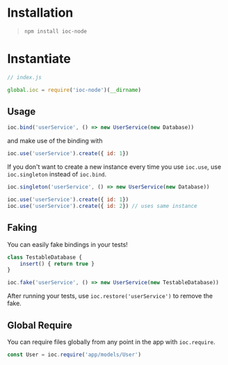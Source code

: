 # Installation

> `npm install ioc-node`

# Instantiate

```javascript
// index.js

global.ioc = require('ioc-node')(__dirname)
```

## Usage

```javascript
ioc.bind('userService', () => new UserService(new Database))
```

and make use of the binding with

```javascript
ioc.use('userService').create({ id: 1})
```

If you don't want to create a new instance every time you use `ioc.use`, use `ioc.singleton` instead of `ioc.bind`.

```javascript
ioc.singleton('userService', () => new UserService(new Database))

ioc.use('userService').create({ id: 1})
ioc.use('userService').create({ id: 2}) // uses same instance
```

## Faking
You can easily fake bindings in your tests!

```javascript
class TestableDatabase {
    insert() { return true }
}

ioc.fake('userService', () => new UserService(new TestableDatabase))
```

After running your tests, use `ioc.restore('userService')` to remove the fake.

## Global Require
You can require files globally from any point in the app with `ioc.require`.

```javascript
const User = ioc.require('app/models/User')
```